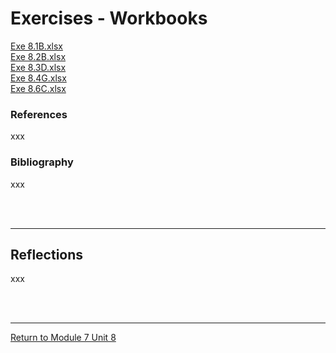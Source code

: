 # Exercises - Workbooks


[Exe 8.1B.xlsx](RMPP_Unit08_Exe8.1B.xlsx)<br>
[Exe 8.2B.xlsx](RMPP_Unit08_Exe8.2B.xlsx)<br>
[Exe 8.3D.xlsx](RMPP_Unit08_Exe8.3D.xlsx)<br>
[Exe 8.4G.xlsx](RMPP_Unit08_Exe8.4G.xlsx)<br>
[Exe 8.6C.xlsx](RMPP_Unit08_Exe8.6C.xlsx)<br>


### References
xxx

### Bibliography
xxx

<br><br>

---


## Reflections
xxx

<br><br>

---

[Return to Module 7 Unit 8](RMPP_Unit08.md)
